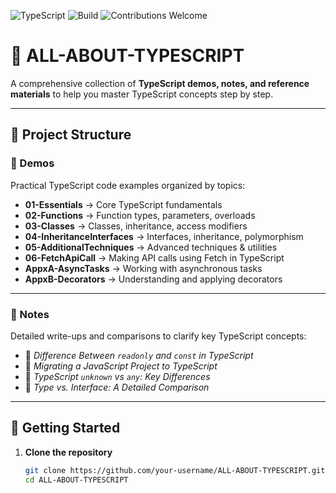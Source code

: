 ![TypeScript](https://img.shields.io/badge/TypeScript-5.x-blue?logo=typescript)
![Build](https://img.shields.io/badge/build-passing-brightgreen)
![Contributions Welcome](https://img.shields.io/badge/contributions-welcome-orange.svg)

# 📘 ALL-ABOUT-TYPESCRIPT

A comprehensive collection of **TypeScript demos, notes, and reference materials** to help you master TypeScript concepts step by step.  

---

## 📂 Project Structure

### 🔹 Demos  
Practical TypeScript code examples organized by topics:

- **01-Essentials** → Core TypeScript fundamentals  
- **02-Functions** → Function types, parameters, overloads  
- **03-Classes** → Classes, inheritance, access modifiers  
- **04-InheritanceInterfaces** → Interfaces, inheritance, polymorphism  
- **05-AdditionalTechniques** → Advanced techniques & utilities  
- **06-FetchApiCall** → Making API calls using Fetch in TypeScript  
- **AppxA-AsyncTasks** → Working with asynchronous tasks  
- **AppxB-Decorators** → Understanding and applying decorators  

---

### 🔹 Notes  
Detailed write-ups and comparisons to clarify key TypeScript concepts:

- 📘 *Difference Between `readonly` and `const` in TypeScript*  
- 📘 *Migrating a JavaScript Project to TypeScript*  
- 📘 *TypeScript `unknown` vs `any`: Key Differences*  
- 📘 *Type vs. Interface: A Detailed Comparison*  

---

## 🚀 Getting Started

1. **Clone the repository**  
   ```bash
   git clone https://github.com/your-username/ALL-ABOUT-TYPESCRIPT.git
   cd ALL-ABOUT-TYPESCRIPT
   ```
   
